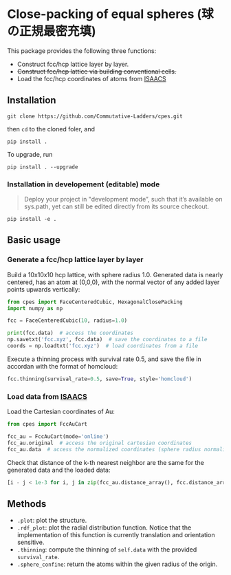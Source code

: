 # Close-packing of equal spheres (球の正規最密充填)

This package provides the following three functions:

* Construct fcc/hcp lattice layer by layer.
* <del>Construct fcc/hcp lattice via building conventional cells.</del>
* Load the fcc/hcp coordinates of atoms from [ISAACS](http://isaacs.sourceforge.net/ex.html)

## Installation

```
git clone https://github.com/Commutative-Ladders/cpes.git
```
then `cd` to the cloned foler, and
```
pip install .
```

To upgrade, run
```
pip install . --upgrade
```

### Installation in developement (editable) mode

> Deploy your project in "development mode”, such that it’s available on sys.path, yet can still be edited directly from its source checkout.

```
pip install -e .
```

## Basic usage

### Generate a fcc/hcp lattice layer by layer

Build a 10x10x10 hcp lattice, with sphere radius 1.0. Generated data is nearly centered, has an atom at (0,0,0), with the normal vector of any added layer points upwards vertically:

```python
from cpes import FaceCenteredCubic, HexagonalClosePacking
import numpy as np

fcc = FaceCenteredCubic(10, radius=1.0)

print(fcc.data)  # access the coordinates
np.savetxt('fcc.xyz', fcc.data)  # save the coordinates to a file
coords = np.loadtxt('fcc.xyz')  # load coordinates from a file
```
Execute a thinning process with survival rate 0.5, and save the file in accordan with the format of homcloud:
```python
fcc.thinning(survival_rate=0.5, save=True, style='homcloud')
```



### Load data from [ISAACS](http://isaacs.sourceforge.net/ex.html)

Load the Cartesian coordinates of Au:
```python
from cpes import FccAuCart

fcc_au = FccAuCart(mode='online')
fcc_au.original  # access the original cartesian coordinates
fcc_au.data  # access the normalized coordinates (sphere radius normalized to 1.0)
```

Check that distance of the k-th nearest neighbor are the same for the generated data and the loaded data:

```python
[i - j < 1e-3 for i, j in zip(fcc_au.distance_array(), fcc.distance_array())]
```

## Methods

* `.plot`: plot the structure.
* `.rdf_plot`: plot the radial distribution function. Notice that the implementation of this function is currently translation and orientation sensitive.
* `.thinning`: compute the thinning of `self.data` with the provided `survival_rate`.
* `.sphere_confine`: return the atoms within the given radius of the origin.